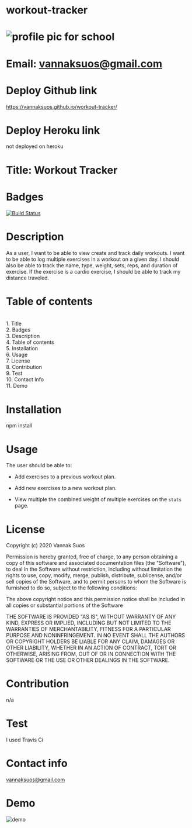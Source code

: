 # workout-tracker


# ![profile pic for school](https://avatars1.githubusercontent.com/u/59664686?v=4)

# Email: vannaksuos@gmail.com

# Deploy Github link
https://vannaksuos.github.io/workout-tracker/

# Deploy Heroku link
not deployed on heroku

# Title: Workout Tracker

# Badges
[![Build Status](https://travis-ci.com/vannaksuos/workout-tracker.svg?branch=master)](https://travis-ci.com/vannaksuos/workout-tracker)

# Description
As a user, I want to be able to view create and track daily workouts. I want to be able to log multiple exercises in a workout on a given day. I should also be able to track the name, type, weight, sets, reps, and duration of exercise. If the exercise is a cardio exercise, I should be able to track my distance traveled.

# Table of contents
<br/>1. Title<br/>2. Badges<br/>3. Description<br/>4. Table of contents<br/>5. Installation<br/>6. Usage<br/>7. License<br/>8. Contribution<br/>9. Test<br/>10. Contact Info<br/>11. Demo<br/>

# Installation
npm install

# Usage
The user should be able to:

  * Add exercises to a previous workout plan.

  * Add new exercises to a new workout plan.

  * View multiple the combined weight of multiple exercises on the `stats` page.


# License

Copyright (c) 2020 Vannak Suos

Permission is hereby granted, free of charge, to any person obtaining a copy of this software and associated documentation files (the "Software"), to deal in the Software without restriction, including without limitation the rights to use, copy, modify, merge, publish, distribute, sublicense, and/or sell copies of the Software, and to permit persons to whom the Software is furnished to do so, subject to the following conditions:

The above copyright notice and this permission notice shall be included in all copies or substantial portions of the Software

THE SOFTWARE IS PROVIDED "AS IS", WITHOUT WARRANTY OF ANY KIND, EXPRESS OR IMPLIED, INCLUDING BUT NOT LIMITED TO THE WARRANTIES OF MERCHANTABILITY, FITNESS FOR A PARTICULAR PURPOSE AND NONINFRINGEMENT. IN NO EVENT SHALL THE AUTHORS OR COPYRIGHT HOLDERS BE LIABLE FOR ANY CLAIM, DAMAGES OR OTHER LIABILITY, WHETHER IN AN ACTION OF CONTRACT, TORT OR OTHERWISE, ARISING FROM, OUT OF OR IN CONNECTION WITH THE SOFTWARE OR THE USE OR OTHER DEALINGS IN THE SOFTWARE.


# Contribution
n/a
# Test
I used Travis Ci

# Contact info
vannaksuos@gmail.com

# Demo

![demo](https://user-images.githubusercontent.com/59664686/81597936-7e33fa80-9394-11ea-90c1-dd3b19c1d0fb.gif)
